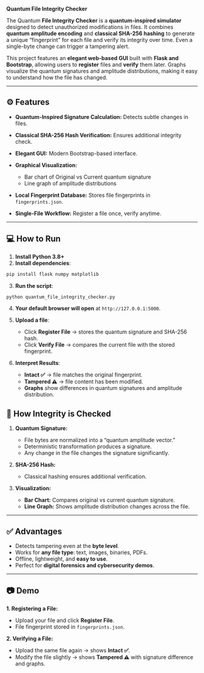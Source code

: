 **Quantum File Integrity Checker**

The Quantum **File Integrity Checker** is a **quantum-inspired simulator** designed to detect unauthorized modifications in files. It combines **quantum amplitude encoding** and **classical SHA-256 hashing** to generate a unique “fingerprint” for each file and verify its integrity over time. Even a single-byte change can trigger a tampering alert.

This project features an **elegant web-based GUI** built with **Flask and Bootstrap**, allowing users to **register** files and **verify** them later. Graphs visualize the quantum signatures and amplitude distributions, making it easy to understand how the file has changed.

---

## ⚙️ Features

* **Quantum-Inspired Signature Calculation:** Detects subtle changes in files.
* **Classical SHA-256 Hash Verification:** Ensures additional integrity check.
* **Elegant GUI:** Modern Bootstrap-based interface.
* **Graphical Visualization:**

  * Bar chart of Original vs Current quantum signature
  * Line graph of amplitude distributions
* **Local Fingerprint Database:** Stores file fingerprints in `fingerprints.json`.
* **Single-File Workflow:** Register a file once, verify anytime.

---

## 💻 How to Run

1. **Install Python 3.8+**
2. **Install dependencies**:

```bash
pip install flask numpy matplotlib
```

3. **Run the script**:

```bash
python quantum_file_integrity_checker.py
```

4. **Your default browser will open** at `http://127.0.0.1:5000`.
5. **Upload a file**:

   * Click **Register File** → stores the quantum signature and SHA-256 hash.
   * Click **Verify File** → compares the current file with the stored fingerprint.
6. **Interpret Results**:

   * **Intact ✅** → file matches the original fingerprint.
   * **Tampered ⚠️** → file content has been modified.
   * **Graphs** show differences in quantum signatures and amplitude distribution.


## 🔬 How Integrity is Checked

1. **Quantum Signature:**

   * File bytes are normalized into a “quantum amplitude vector.”
   * Deterministic transformation produces a signature.
   * Any change in the file changes the signature significantly.

2. **SHA-256 Hash:**

   * Classical hashing ensures additional verification.

3. **Visualization:**

   * **Bar Chart:** Compares original vs current quantum signature.
   * **Line Graph:** Shows amplitude distribution changes across the file.

---

## ✅ Advantages

* Detects tampering even at the **byte level**.
* Works for **any file type**: text, images, binaries, PDFs.
* Offline, lightweight, and **easy to use**.
* Perfect for **digital forensics and cybersecurity demos**.

---

## 📷 Demo

**1. Registering a File:**

* Upload your file and click **Register File**.
* File fingerprint stored in `fingerprints.json`.

**2. Verifying a File:**

* Upload the same file again → shows **Intact ✅**.
* Modify the file slightly → shows **Tampered ⚠️** with signature difference and graphs.
